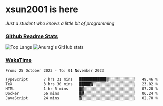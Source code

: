 # xsun2001 is here

*Just a student who knows a little bit of programming*

### [Github Readme Stats](https://github.com/anuraghazra/github-readme-stats)

![Top Langs](https://github-readme-stats.vercel.app/api/top-langs/?username=xsun2001&layout=compact&theme=radical) ![Anurag's GitHub stats](https://github-readme-stats.vercel.app/api?username=xsun2001&show_icons=true&theme=radical)

### [WakaTime](https://wakatime.com)

<!--START_SECTION:waka-->

```txt
From: 25 October 2023 - To: 01 November 2023

TypeScript       7 hrs 31 mins   ████████████▒░░░░░░░░░░░░   49.46 %
TeX              3 hrs 30 mins   █████▓░░░░░░░░░░░░░░░░░░░   23.02 %
HTML             1 hr 5 mins     █▓░░░░░░░░░░░░░░░░░░░░░░░   07.20 %
Docker           56 mins         █▓░░░░░░░░░░░░░░░░░░░░░░░   06.24 %
JavaScript       24 mins         ▓░░░░░░░░░░░░░░░░░░░░░░░░   02.70 %
```

<!--END_SECTION:waka-->
